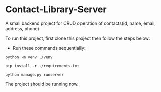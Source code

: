 
# Contact-Library-Server

A small backend project for CRUD operation of contacts(id, name, email, address, phone)

To run this project, first clone this project then follow the steps below:

* Run these commands sequentially:

`python -m venv ./venv`

`pip install -r ./requirements.txt`

`python manage.py runserver`

The project should be running now.